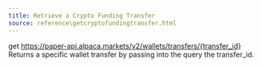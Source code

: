```yaml
---
title: Retrieve a Crypto Funding Transfer
source: reference\getcryptofundingtransfer.html
---
```


get https://paper-api.alpaca.markets/v2/wallets/transfers/{transfer_id}
Returns a specific wallet transfer by passing into the query the transfer_id.
